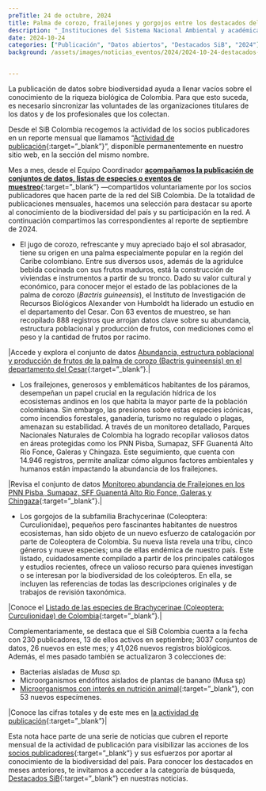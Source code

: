 ```yaml
---
preTitle: 24 de octubre, 2024
title: Palma de corozo, frailejones y gorgojos entre los destacados del mes de septiembre
description: "_Instituciones del Sistema Nacional Ambiental y académicas se destacan este mes con la publicación de nuevos conjuntos de datos, listas de especies o eventos de muestreo de nuestra biodiversidad._"
date: 2024-10-24
categories: ["Publicación", "Datos abiertos", "Destacados SiB", "2024"]
background: /assets/images/noticias_eventos/2024/2024-10-24-destacados-septiembre-2024.png


---
```

La publicación de datos sobre biodiversidad ayuda a llenar vacíos sobre el conocimiento de la riqueza biológica de Colombia. Para que esto suceda, es necesario sincronizar las voluntades de las organizaciones titulares de los datos y de los profesionales que los colectan.

Desde el SiB Colombia recogemos la actividad de los socios publicadores en un reporte mensual que llamamos “[Actividad de publicación](https://biodiversidad.co/comunidad/actividad-de-publicacion/){:target=”_blank”}”, disponible permanentemente en nuestro sitio web, en la sección del mismo nombre.

Mes a mes, desde el Equipo Coordinador **[acompañamos la publicación de conjuntos de datos, listas de especies o eventos de muestreo](https://biodiversidad.co/compartir/guia-para-publicar/)**{:target=”_blank”} —compartidos voluntariamente por los socios publicadores que hacen parte de la red del SiB Colombia. De la totalidad de publicaciones mensuales, hacemos una selección para destacar su aporte al conocimiento de la biodiversidad del país y su participación en la red. A continuación compartimos las correspondientes al reporte de septiembre de 2024.

* El jugo de corozo, refrescante y muy apreciado bajo el sol abrasador, tiene su origen en una palma especialmente popular en la región del Caribe colombiano. Entre sus diversos usos, además de la agridulce bebida cocinada con sus frutos maduros, está la construcción de viviendas e instrumentos a partir de su tronco. Dado su valor cultural y económico, para conocer mejor el estado de las poblaciones de la palma de corozo (*Bactris guineensis*), el Instituto de Investigación de Recursos Biológicos Alexander von Humboldt ha liderado un estudio en el departamento del Cesar. Con 63 eventos de muestreo, se han recopilado 888 registros que arrojan datos clave sobre su abundancia, estructura poblacional y producción de frutos, con mediciones como el peso y la cantidad de frutos por racimo. 

|Accede y explora el conjunto de datos  [Abundancia, estructura poblacional y producción de frutos de la palma de corozo (Bactris guineensis) en el departamento del Cesar](https://biodiversidad.co/data/?datasetKey=7a76ea65-3abb-4c6e-9ee6-1d5abb2c6d2f){:target=”_blank”}.|

* Los frailejones, generosos y emblemáticos habitantes de los páramos, desempeñan un papel crucial en la regulación hídrica de los ecosistemas andinos en los que habita la mayor parte de la población colombiana. Sin embargo, las presiones sobre estas especies icónicas, como incendios forestales, ganadería, turismo no regulado o plagas, amenazan su estabilidad. A través de un monitoreo detallado, Parques Nacionales Naturales de Colombia ha logrado recopilar valiosos datos en áreas protegidas como los PNN Pisba, Sumapaz, SFF Guanentá Alto Río Fonce, Galeras y Chingaza. Este seguimiento, que cuenta con 14.946 registros, permite analizar cómo algunos factores ambientales y humanos están impactando la abundancia de los frailejones. 

|Revisa el conjunto de datos [Monitoreo abundancia de Frailejones en los PNN Pisba, Sumapaz, SFF Guanentá Alto Río Fonce, Galeras y Chingaza](https://biodiversidad.co/data/?datasetKey=1bbac74d-2b06-4cc3-84c0-cde95b65f9dc){:target=”_blank”}.|

* Los gorgojos de la subfamilia Brachycerinae (Coleoptera: Curculionidae), pequeños pero fascinantes habitantes de nuestros ecosistemas, han sido objeto de un nuevo esfuerzo de catalogación por parte de Coleoptera de Colombia. Su nueva lista revela una tribu, cinco géneros y nueve especies; una de ellas endémica de nuestro país. Este listado, cuidadosamente compilado a partir de los principales catálogos y estudios recientes, ofrece un valioso recurso para quienes investigan o se interesan por la biodiversidad de los coleópteros. En ella, se incluyen las referencias de todas las descripciones originales y de trabajos de revisión taxonómica. 

|Conoce el [Listado de las especies de Brachycerinae (Coleoptera: Curculionidae) de Colombia](https://biodiversidad.co/dataset/search?publishingOrg=2c39be5c-c11e-46d0-bcb4-552f2072d19f&q=Brachycerinae&type=CHECKLIST){:target=”_blank”}.|

Complementariamente, se destaca que el SiB Colombia cuenta a la fecha con 230 publicadores, 13 de ellos activos en septiembre; 3037 conjuntos de datos, 26 nuevos en este mes; y 41,026 nuevos registros biológicos. Además, el mes pasado también se actualizaron 3 colecciones de:

* Bacterias aisladas de *Musa sp.*
* Microorganismos endófitos aislados de plantas de banano (Musa sp)
* [Microorganismos con interés en nutrición animal](https://ipt.biodiversidad.co/sib/resource?r=agrosavia_microorganismos_interes_nutricional){:target=”_blank”}, con 53 nuevos especímenes.

|Conoce las cifras totales y de este mes en [la actividad de publicación](https://biodiversidad.co/comunidad/actividad-de-publicacion/){:target=”_blank”}|

Esta nota hace parte de una serie de noticias que cubren el reporte mensual de la actividad de publicación para visibilizar las acciones de los [socios publicadores](https://biodiversidad.co/comunidad/socios-publicadores/){:target=”_blank”} y sus esfuerzos por aportar al conocimiento de la biodiversidad del país. Para conocer los destacados en meses anteriores, te invitamos a acceder a la categoría de búsqueda, [Destacados SiB](https://biodiversidad.co/news/?category=Destacados+SiB){:target=”_blank”}  en nuestras noticias.
